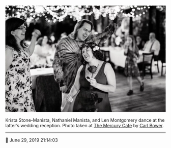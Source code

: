 ![Krista Stone-Manista, Nathaniel Manista, and Len Montgomery dance](assets/8a0959f9353aba6ed7ff5ff6d4fabff8.webp)

Krista Stone-Manista, Nathaniel Manista, and Len Montgomery dance at the latter’s wedding reception. Photo taken at [The Mercury Cafe](http://mercurycafe.com/) by [Carl Bower](http://carlbowerphotos.com/).

- - - -

📅 June 29, 2019 21:14:03
